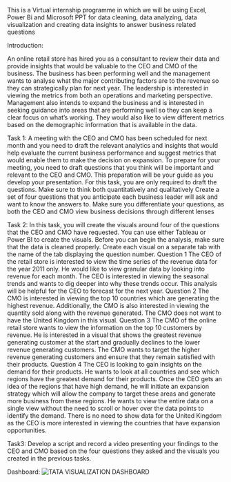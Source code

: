 This is a Virtual internship programme in which we will be using Excel, Power Bi and Microsoft PPT for data cleaning, data analyzing, data visualization and creating data insights to answer business related questions

Introduction:

An online retail store has hired you as a consultant to review their data and provide insights that would be valuable to the CEO and CMO of the business. The business has been performing well and the management wants to analyse what the major contributing factors are to the revenue so they can strategically plan for next year. The leadership is interested in viewing the metrics from both an operations and marketing perspective. Management also intends to expand the business and is interested in seeking guidance into areas that are performing well so they can keep a clear focus on what’s working. They would also like to view different metrics based on the demographic information that is available in the data.

Task 1: A meeting with the CEO and CMO has been scheduled for next month and you need to draft the relevant analytics and insights that would help evaluate the current business performance and suggest metrics that would enable them to make the decision on expansion. To prepare for your meeting, you need to draft questions that you think will be important and relevant to the CEO and CMO. This preparation will be your guide as you develop your presentation. For this task, you are only required to draft the questions. Make sure to think both quantitatively and qualitatively Create a set of four questions that you anticipate each business leader will ask and want to know the answers to. Make sure you differentiate your questions, as both the CEO and CMO view business decisions through different lenses

Task 2: In this task, you will create the visuals around four of the questions that the CEO and CMO have requested. You can use either Tableau or Power BI to create the visuals. Before you can begin the analysis, make sure that the data is cleaned properly. Create each visual on a separate tab with the name of the tab displaying the question number. Question 1 The CEO of the retail store is interested to view the time series of the revenue data for the year 2011 only. He would like to view granular data by looking into revenue for each month. The CEO is interested in viewing the seasonal trends and wants to dig deeper into why these trends occur. This analysis will be helpful for the CEO to forecast for the next year. Question 2 The CMO is interested in viewing the top 10 countries which are generating the highest revenue. Additionally, the CMO is also interested in viewing the quantity sold along with the revenue generated. The CMO does not want to have the United Kingdom in this visual. Question 3 The CMO of the online retail store wants to view the information on the top 10 customers by revenue. He is interested in a visual that shows the greatest revenue generating customer at the start and gradually declines to the lower revenue generating customers. The CMO wants to target the higher revenue generating customers and ensure that they remain satisfied with their products. Question 4 The CEO is looking to gain insights on the demand for their products. He wants to look at all countries and see which regions have the greatest demand for their products. Once the CEO gets an idea of the regions that have high demand, he will initiate an expansion strategy which will allow the company to target these areas and generate more business from these regions. He wants to view the entire data on a single view without the need to scroll or hover over the data points to identify the demand. There is no need to show data for the United Kingdom as the CEO is more interested in viewing the countries that have expansion opportunities.

Task3: Develop a script and record a video presenting your findings to the CEO and CMO based on the four questions they asked and the visuals you created in the previous tasks.

Dashboard:
![TATA VISUALIZATION DASHBOARD](https://github.com/user-attachments/assets/442a3133-f3be-460f-96d9-820c9de5c47f)

